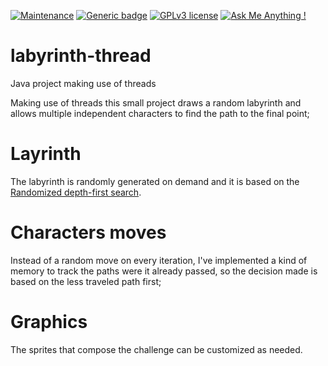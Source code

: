 [![Maintenance](https://img.shields.io/badge/Maintained%3F-no-red.svg)](https://bitbucket.org/lbesson/ansi-colors)
[![Generic badge](https://img.shields.io/badge/Status-Deprecated-orange.svg)](https://shields.io/)
[![GPLv3 license](https://img.shields.io/badge/License-GPLv3-blue.svg)](http://perso.crans.org/besson/LICENSE.html)
[![Ask Me Anything !](https://img.shields.io/badge/Ask%20me-anything-1abc9c.svg)](https://GitHub.com/Naereen/ama)

# labyrinth-thread
Java project making use of threads

Making use of threads this small project draws a random labyrinth and allows multiple independent characters to find the path to the final point;

# Layrinth
The labyrinth is randomly generated on demand and it is based on the [Randomized depth-first search](https://en.wikipedia.org/wiki/Maze_generation_algorithm).

# Characters moves
Instead of a random move on every iteration, I've implemented a kind of memory to track the paths were it already passed, so the decision made is based on the less traveled path first;

# Graphics
The sprites that compose the challenge can be customized as needed.
